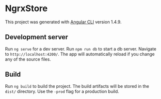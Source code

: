 # NgrxStore

This project was generated with [Angular CLI](https://github.com/angular/angular-cli) version 1.4.9.

## Development server

Run `ng serve` for a dev server. Run `npm run db` to start a db server. Navigate to `http://localhost:4200/`. The app will automatically reload if you change any of the source files.

## Build

Run `ng build` to build the project. The build artifacts will be stored in the `dist/` directory. Use the `-prod` flag for a production build.
